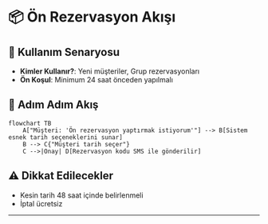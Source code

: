 # 📦 Ön Rezervasyon Akışı

## 🎯 Kullanım Senaryosu
- **Kimler Kullanır?**: Yeni müşteriler, Grup rezervasyonları
- **Ön Koşul**: Minimum 24 saat önceden yapılmalı

## 🔄 Adım Adım Akış
```mermaid
flowchart TB
    A["Müşteri: 'Ön rezervasyon yaptırmak istiyorum'"] --> B[Sistem esnek tarih seçeneklerini sunar]
    B --> C{"Müşteri tarih seçer"}
    C -->|Onay| D[Rezervasyon kodu SMS ile gönderilir]
```

## ⚠️ Dikkat Edilecekler
- Kesin tarih 48 saat içinde belirlenmeli
- İptal ücretsiz


---